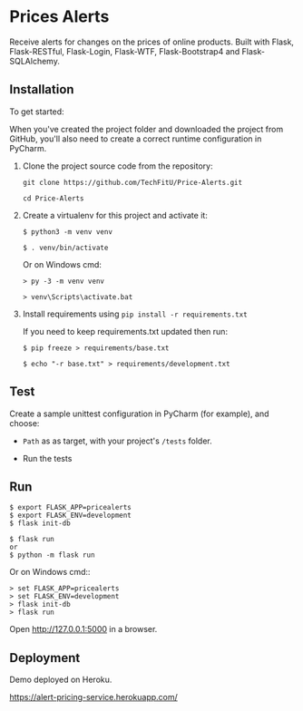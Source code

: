 # Prices Alerts 
Receive alerts for changes on the prices of online products. 
Built with Flask, Flask-RESTful, Flask-Login, Flask-WTF, Flask-Bootstrap4 and Flask-SQLAlchemy.

## Installation
To get started:

When you've created the project folder and downloaded the project from GitHub, you'll also need to create a correct runtime configuration in PyCharm.
1. Clone the project source code from the repository:
    
    `git clone https://github.com/TechFitU/Price-Alerts.git`
    
    `cd Price-Alerts` 

2. Create a virtualenv for this project and activate it:

    `$ python3 -m venv venv`
       
    `$ . venv/bin/activate`
    
    Or on Windows cmd:

    `> py -3 -m venv venv`
    
    `> venv\Scripts\activate.bat`
3. Install requirements using `pip install -r requirements.txt`

    If you need to keep requirements.txt updated then run:

    `$ pip freeze > requirements/base.txt`
    
    `$ echo "-r base.txt" > requirements/development.txt`
    
## Test
Create a sample unittest configuration in PyCharm (for example), and choose:

- `Path` as as target, with your project's `/tests` folder.

- Run the tests
## Run


    $ export FLASK_APP=pricealerts
    $ export FLASK_ENV=development
    $ flask init-db
    
    $ flask run
    or 
    $ python -m flask run

Or on Windows cmd::

    > set FLASK_APP=pricealerts
    > set FLASK_ENV=development
    > flask init-db
    > flask run

Open http://127.0.0.1:5000 in a browser.

## Deployment
Demo deployed on Heroku.

   https://alert-pricing-service.herokuapp.com/
 
    